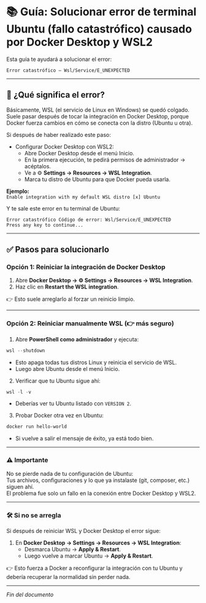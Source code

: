 # 📚 Guía: Solucionar error de terminal Ubuntu (fallo catastrófico) causado por Docker Desktop y WSL2

Esta guía te ayudará a solucionar el error:

```
Error catastrófico – Wsl/Service/E_UNEXPECTED
```

---

## 🔎 ¿Qué significa el error?

Básicamente, WSL (el servicio de Linux en Windows) se quedó colgado.  
Suele pasar después de tocar la integración en Docker Desktop, porque Docker fuerza cambios en cómo se conecta con la distro (Ubuntu u otra).

Si después de haber realizado este paso:

- Configurar Docker Desktop con WSL2:
  - Abre Docker Desktop desde el menú Inicio.
  - En la primera ejecución, te pedirá permisos de administrador → acéptalos.
  - Ve a ⚙️ **Settings → Resources → WSL Integration**.
  - Marca tu distro de Ubuntu para que Docker pueda usarla.

**Ejemplo:**  
`Enable integration with my default WSL distro [x] Ubuntu`

Y te sale este error en tu terminal de Ubuntu:

```
Error catastrófico Código de error: Wsl/Service/E_UNEXPECTED
Press any key to continue...
```

---

## ✅ Pasos para solucionarlo

### Opción 1: Reiniciar la integración de Docker Desktop

1. Abre **Docker Desktop → ⚙️ Settings → Resources → WSL Integration**.  
2. Haz clic en **Restart the WSL integration**.  

👉 Esto suele arreglarlo al forzar un reinicio limpio.

---

### Opción 2: Reiniciar manualmente WSL (👉 más seguro)

1. Abre **PowerShell como administrador** y ejecuta:

```powershell
wsl --shutdown
```

- Esto apaga todas tus distros Linux y reinicia el servicio de WSL.  
- Luego abre Ubuntu desde el menú Inicio.  

2. Verificar que tu Ubuntu sigue ahí:

```powershell
wsl -l -v
```

- Deberías ver tu Ubuntu listado con `VERSION 2`.

3. Probar Docker otra vez en Ubuntu:

```bash
docker run hello-world
```

- Si vuelve a salir el mensaje de éxito, ya está todo bien.

---

### ⚠️ Importante

No se pierde nada de tu configuración de Ubuntu:  
Tus archivos, configuraciones y lo que ya instalaste (git, composer, etc.) siguen ahí.  
El problema fue solo un fallo en la conexión entre Docker Desktop y WSL2.

---

### 🛠️ Si no se arregla

Si después de reiniciar WSL y Docker Desktop el error sigue:

1. En **Docker Desktop → Settings → Resources → WSL Integration**:  
   - Desmarca Ubuntu → **Apply & Restart**.  
   - Luego vuelve a marcar Ubuntu → **Apply & Restart**.  

👉 Esto fuerza a Docker a reconfigurar la integración con tu Ubuntu y debería recuperar la normalidad sin perder nada.

---

*Fin del documento*
